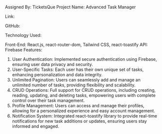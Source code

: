 Assigned By: TicketsQue
Project Name: Advanced Task Manager

Link: 

GitHub:

Technology Used:

Front-End: React.js, react-router-dom, Tailwind CSS, react-toastify
API: Firebase
Features:

1. User Authentication: Implemented secure authentication using Firebase, ensuring user data privacy and security.
2. User-Specific Tasks: Each user has their own unique set of tasks, enhancing personalization and data integrity.
3. Unlimited Pagination: Users can seamlessly add and manage an unlimited number of tasks, providing flexibility and scalability.
4. CRUD Operations: Full support for CRUD operations, including creating, reading, updating, and deleting tasks, empowering users with complete control over their task management.
5. Profile Management: Users can access and manage their profiles, allowing for a personalized experience and easy account management.
6. Notification System: Integrated react-toastify library to provide real-time notifications for new task additions or updates, ensuring users stay informed and engaged.

